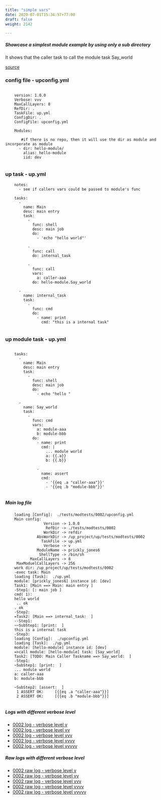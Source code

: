 ```yaml
---
title: "simple vars"
date: 2020-07-01T15:34:57+77:00
draft: false
weight: 2142

---
```


##### Showcase a simplest module example by using only a sub directory

It shows that the caller task to call the module task Say_world


[source](https://github.com/upcmd/up/tree/master/tests/modtests/0002)

### config file - upconfig.yml




```
    
    version: 1.0.0
    Verbose: vvv
    MaxCallLayers: 8
    RefDir: .
    TaskFile: up.yml
    ConfigDir: .
    ConfigFile: upconfig.yml
    
    Modules:
    
       #if there is no repo, then it will use the dir as module and incorporate as module
      - dir: hello-module/
        alias: hello-module
        iid: dev
    
```






### up task - up.yml




```
    notes:
      - see if callers vars could be passed to module's func
    
    tasks:
      -
        name: Main
        desc: main entry
        task:
          -
            func: shell
            desc: main job
            do:
              - 'echo "hello world"'
    
          -
            func: call
            do: internal_task
    
          -
            func: call
            vars:
              a: caller-aaa
            do: hello-module.Say_world
    
      -
        name: internal_task
        task:
          -
            func: cmd
            do:
              - name: print
                cmd: "this is a internal task"
    
```






### up module task - up.yml




```
    
    tasks:
      -
        name: Main
        desc: main entry
        task:
          -
            func: shell
            desc: main job
            do:
              - echo "hello "
    
      -
        name: Say_world
        task:
          -
            func: cmd
            vars:
              a: module-aaa
              b: module-bbb
            do:
              - name: print
                cmd: |
                  ... module world
                  a: {{.a}}
                  b: {{.b}}
    
              -
                name: assert
                cmd:
                  - '{{eq .a "caller-aaa"}}'
                  - '{{eq .b "module-bbb"}}'
    
```








##### Main log file

```
    loading [Config]:  ./tests/modtests/0002/upconfig.yml
    Main config:
                 Version -> 1.0.0
                  RefDir -> ./tests/modtests/0002
                 WorkDir -> refdir
              AbsWorkDir -> /up_project/up/tests/modtests/0002
                TaskFile -> up.yml
                 Verbose -> v
              ModuleName -> prickly_jones6
               ShellType -> /bin/sh
           MaxCallLayers -> 8
     MaxModuelCallLayers -> 256
    work dir: /up_project/up/tests/modtests/0002
    -exec task: Main
    loading [Task]:  ./up.yml
    module: [prickly_jones6] instance id: [dev]
    Task1: [Main ==> Main: main entry ]
    -Step1: [: main job ]
    cmd( 1):
    hello world
     .. ok
    . ok
    -Step2:
    =Task2: [Main ==> internal_task:  ]
    --Step1:
    ~~SubStep1: [print:  ]
    this is a internal task
    -Step3:
    loading [Config]:  ./upconfig.yml
    loading [Task]:  ./up.yml
    module: [hello-module] instance id: [dev]
    =>call module: [hello-module] task: [Say_world]
    Task2: [TODO: Main Caller Taskname ==> Say_world:  ]
    -Step1:
    ~SubStep1: [print:  ]
    ... module world
    a: caller-aaa
    b: module-bbb
    
    ~SubStep2: [assert:  ]
     1 ASSERT OK:     [{{eq .a "caller-aaa"}}]
     2 ASSERT OK:     [{{eq .b "module-bbb"}}]
    
```

##### Logs with different verbose level
* [0002 log - verbose level v](../../logs/m0002_v)
* [0002 log - verbose level vv](../../logs/m0002_vv)
* [0002 log - verbose level vvv](../../logs/m0002_vvv)
* [0002 log - verbose level vvvv](../../logs/m0002_vvvv)
* [0002 log - verbose level vvvvv](../../logs/m0002_vvvvv)

##### Raw logs with different verbose level
* [0002 raw log - verbose level v](../../reflogs/m0002_v.log)
* [0002 raw log - verbose level vv](../../reflogs/m0002_vv.log)
* [0002 raw log - verbose level vvv](../../reflogs/m0002_vvv.log)
* [0002 raw log - verbose level vvvv](../../reflogs/m0002_vvvv.log)
* [0002 raw log - verbose level vvvvv](../../reflogs/m0002_vvvvv.log)



